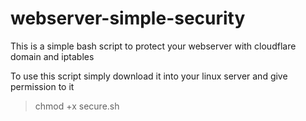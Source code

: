 # webserver-simple-security
This is a simple bash script to protect your webserver with cloudflare domain and iptables

To use this script simply download it into your linux server and give permission to it

>  chmod +x secure.sh
